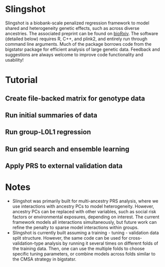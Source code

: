 # Slingshot

Slingshot is a biobank-scale penalized regression framework to model shared and heterogeneity genetic effects, such as across diverse ancestries. The associated preprint can be found on [bioRxiv](url). The software (detailed below) requires R, C++, and plink2, and entirely run through command line arguments. Much of the package borrows code from the bigstatsr package for efficient analysis of large genetic data. Feedback and suggestions are always welcome to improve code functionality and usability!

# Tutorial
## Create file-backed matrix for genotype data

## Run initial summaries of data

## Run group-L0L1 regression

## Run grid search and ensemble learning

## Apply PRS to external validation data

# Notes
- Slingshot was primarily built for multi-ancestry PRS analysis, where we use interactions with ancestry PCs to model heterogeneity. However, ancestry PCs can be replaced with other variables, such as social risk factors or environmental exposures, depending on interest. The current framework models all interactions simultaneously, but future work can refine the penalty to sparse model interactions within groups. 
- Slingshot is currently built assuming a training - tuning - validation data split structure. However, the same code can be used for cross-validation-type analysis by running it several times on different folds of the training data. Then, one can use the multiple folds to choose specific tuning parameters, or combine models across folds similar to the CMSA strategy in bigstatsr. 
